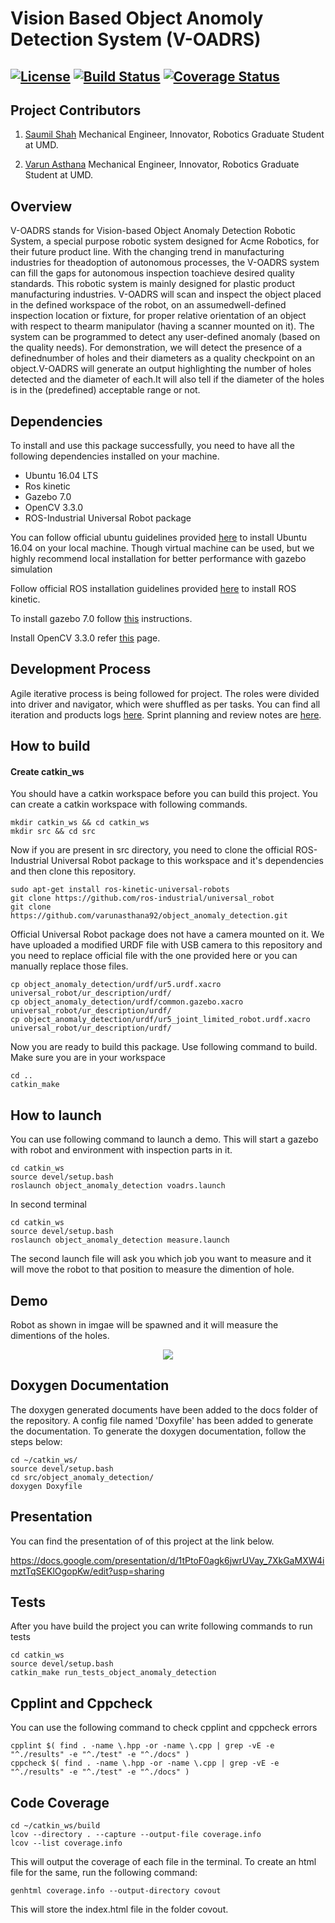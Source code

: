 # Vision Based Object Anomoly Detection System (V-OADRS)

[![License](https://img.shields.io/badge/License-BSD%203--Clause-green.svg)](https://opensource.org/licenses/BSD-3-Clause)
[![Build Status](https://travis-ci.org/SaumilShah66/voadrs.svg?branch=master)](https://travis-ci.org/SaumilShah66/voadrs)
[![Coverage Status](https://coveralls.io/repos/github/SaumilShah66/voadrs/badge.svg?branch=master)](https://coveralls.io/github/SaumilShah66/voadrs?branch=master)
---

## Project Contributors

1) [Saumil Shah](https://github.com/SaumilShah66)
Mechanical Engineer, Innovator, Robotics Graduate Student at UMD. 

2) [Varun Asthana](https://github.com/varunasthana92)
Mechanical Engineer, Innovator, Robotics Graduate Student at UMD. 

## Overview

V-OADRS stands for Vision-based Object Anomaly Detection Robotic System, a special purpose robotic system designed for Acme Robotics, for their future product line. With the changing trend in manufacturing industries for theadoption of autonomous processes, the V-OADRS system can fill the gaps for autonomous inspection toachieve desired quality standards. This robotic system is mainly designed for plastic product manufacturing industries. V-OADRS will scan and inspect the object placed in the defined workspace of the robot, on an assumedwell-defined inspection location or fixture, for proper relative orientation of an object with respect to thearm manipulator (having a scanner mounted on it).
 The system can be programmed to detect any user-defined anomaly (based on the quality needs).  For demonstration, we will detect the presence of a definednumber of holes and their diameters as a quality checkpoint on an object.V-OADRS will generate an output highlighting the number of holes detected and the diameter of each.It will also tell if the diameter of the holes is in the (predefined) acceptable range or not.

## Dependencies

To install and use this package successfully, you need to have all the following dependencies installed on your machine.
* Ubuntu 16.04 LTS
* Ros kinetic
* Gazebo 7.0
* OpenCV 3.3.0
* ROS-Industrial Universal Robot package

You can follow official ubuntu guidelines provided [here](https://tutorials.ubuntu.com/tutorial/tutorial-install-ubuntu-desktop-1604#0) to install Ubuntu 16.04 on your local machine. Though virtual machine can be used, but we highly recommend local installation for better performance with gazebo simulation

Follow official ROS installation guidelines provided [here](http://wiki.ros.org/kinetic/Installation) to install ROS kinetic.

To install gazebo 7.0 follow [this](http://gazebosim.org/tutorials?tut=install_ubuntu&ver=7.0&cat=install) instructions. 

Install OpenCV 3.3.0 refer [this](https://medium.com/@Linh.NG/installing-opencv-3-3-0-on-ubuntu-16-04-lts-7db376f93961) page.

## Development Process
Agile iterative process is being followed for project. The roles were divided into driver and navigator, which were shuffled as per tasks. You can find all iteration and products logs [here](https://docs.google.com/spreadsheets/d/1BnU5e_QEPwAU8ns-pFhITGS3_m1YnjaZeSdVSFJj3gg/edit#gid=0). Sprint planning and review notes are [here](https://docs.google.com/document/d/1KpbpapvvFNhO2NKPLEjOYNVf_a-0SManJHOhdiiNfMk/edit?usp=sharing).

## How to build

#### Create catkin_ws
You should have a catkin workspace before you can build this project. You can create a catkin workspace with following commands.

```
mkdir catkin_ws && cd catkin_ws
mkdir src && cd src
```
Now if you are present in src directory, you need to clone the official ROS-Industrial Universal Robot package to this workspace and it's dependencies and then clone this repository.

```
sudo apt-get install ros-kinetic-universal-robots
git clone https://github.com/ros-industrial/universal_robot
git clone https://github.com/varunasthana92/object_anomaly_detection.git
```
Official Universal Robot package does not have a camera mounted on it. We have uploaded a modified URDF file with USB camera to this repository and you need to replace official file with the one provided here or you can manually replace those files.
```
cp object_anomaly_detection/urdf/ur5.urdf.xacro universal_robot/ur_description/urdf/
cp object_anomaly_detection/urdf/common.gazebo.xacro universal_robot/ur_description/urdf/
cp object_anomaly_detection/urdf/ur5_joint_limited_robot.urdf.xacro universal_robot/ur_description/urdf/
```
Now you are ready to build this package. Use following command to build. Make sure you are in your workspace
```
cd ..
catkin_make
```

## How to launch

You can use following command to launch a demo. This will start a gazebo with robot and environment with inspection parts in it.
```
cd catkin_ws
source devel/setup.bash
roslaunch object_anomaly_detection voadrs.launch
```
In second terminal
```
cd catkin_ws
source devel/setup.bash
roslaunch object_anomaly_detection measure.launch
```
The second launch file will ask you which job you want to measure and it will move the robot to that position to measure the dimention of hole.

## Demo
Robot as shown in imgae will be spawned and it will measure the dimentions of the holes.

<p align="center">
<img src="https://github.com/varunasthana92/object_anomaly_detection/blob/master/results/Demo.png">
</p>

## Doxygen Documentation
The doxygen generated documents have been added to the docs folder of the repository. A config file named 'Doxyfile' has been added to generate the documentation. To generate the doxygen documentation, follow the steps below:
```
cd ~/catkin_ws/
source devel/setup.bash
cd src/object_anomaly_detection/
doxygen Doxyfile
```
## Presentation
You can find the presentation of of this project at the link below.

https://docs.google.com/presentation/d/1tPtoF0agk6jwrUVay_7XkGaMXW4imztTqSEKlOgopKw/edit?usp=sharing

## Tests
After you have build the project you can write following commands to run tests
```
cd catkin_ws
source devel/setup.bash
catkin_make run_tests_object_anomaly_detection
```

## Cpplint and Cppcheck
You can use the following command to check cpplint and cppcheck errors

```
cpplint $( find . -name \.hpp -or -name \.cpp | grep -vE -e "^./results" -e "^./test" -e "^./docs" )
cppcheck $( find . -name \.hpp -or -name \.cpp | grep -vE -e "^./results" -e "^./test" -e "^./docs" )
```


## Code Coverage
```
cd ~/catkin_ws/build
lcov --directory . --capture --output-file coverage.info
lcov --list coverage.info
```
This will output the coverage of each file in the terminal. To create an html file for the same, run the following command:
```
genhtml coverage.info --output-directory covout
```
This will store the index.html file in the folder covout.
